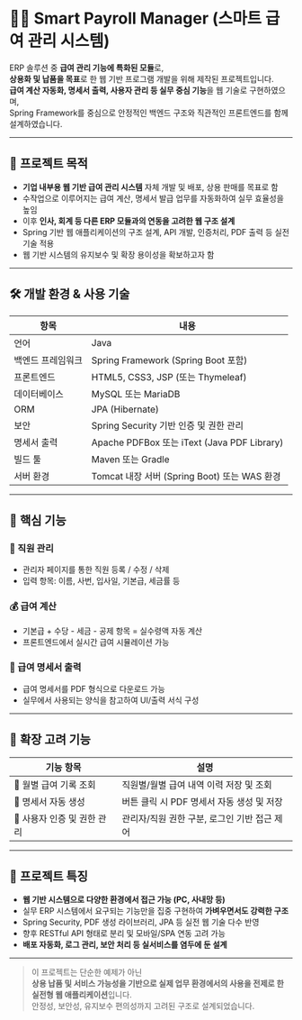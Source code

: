 # 🧑‍💻 Smart Payroll Manager (스마트 급여 관리 시스템)

ERP 솔루션 중 **급여 관리 기능에 특화된 모듈**로,  
**상용화 및 납품을 목표**로 한 웹 기반 프로그램 개발을 위해 제작된 프로젝트입니다.  
**급여 계산 자동화, 명세서 출력, 사용자 관리 등 실무 중심 기능**을 웹 기술로 구현하였으며,  
Spring Framework를 중심으로 안정적인 백엔드 구조와 직관적인 프론트엔드를 함께 설계하였습니다.

---

## 🎯 프로젝트 목적

- **기업 내부용 웹 기반 급여 관리 시스템** 자체 개발 및 배포, 상용 판매를 목표로 함  
- 수작업으로 이루어지는 급여 계산, 명세서 발급 업무를 자동화하여 실무 효율성을 높임  
- 이후 **인사, 회계 등 다른 ERP 모듈과의 연동을 고려한 웹 구조 설계**  
- Spring 기반 웹 애플리케이션의 구조 설계, API 개발, 인증처리, PDF 출력 등 실전 기술 적용  
- 웹 기반 시스템의 유지보수 및 확장 용이성을 확보하고자 함

---

## 🛠️ 개발 환경 & 사용 기술

| 항목            | 내용                                           |
|-----------------|------------------------------------------------|
| 언어            | Java                                           |
| 백엔드 프레임워크 | Spring Framework (Spring Boot 포함)            |
| 프론트엔드      | HTML5, CSS3, JSP (또는 Thymeleaf)             |
| 데이터베이스    | MySQL 또는 MariaDB                             |
| ORM             | JPA (Hibernate)                                |
| 보안            | Spring Security 기반 인증 및 권한 관리         |
| 명세서 출력     | Apache PDFBox 또는 iText (Java PDF Library)    |
| 빌드 툴         | Maven 또는 Gradle                              |
| 서버 환경       | Tomcat 내장 서버 (Spring Boot) 또는 WAS 환경    |

---

## 🧩 핵심 기능

### 👥 직원 관리
- 관리자 페이지를 통한 직원 등록 / 수정 / 삭제  
- 입력 항목: 이름, 사번, 입사일, 기본급, 세금률 등  

### 💰 급여 계산
- 기본급 + 수당 - 세금 - 공제 항목 = 실수령액 자동 계산  
- 프론트엔드에서 실시간 급여 시뮬레이션 가능  

### 🧾 급여 명세서 출력
- 급여 명세서를 PDF 형식으로 다운로드 가능  
- 실무에서 사용되는 양식을 참고하여 UI/출력 서식 구성  

---

## 🌱 확장 고려 기능

| 기능 항목                 | 설명 |
|--------------------------|------|
| 📅 월별 급여 기록 조회     | 직원별/월별 급여 내역 이력 저장 및 조회 |
| 🧾 명세서 자동 생성        | 버튼 클릭 시 PDF 명세서 자동 생성 및 저장 |
| 🔐 사용자 인증 및 권한 관리 | 관리자/직원 권한 구분, 로그인 기반 접근 제어 |

---

## 📌 프로젝트 특징

- **웹 기반 시스템으로 다양한 환경에서 접근 가능 (PC, 사내망 등)**  
- 실무 ERP 시스템에서 요구되는 기능만을 집중 구현하여 **가벼우면서도 강력한 구조**  
- Spring Security, PDF 생성 라이브러리, JPA 등 실전 웹 기술 다수 반영  
- 향후 RESTful API 형태로 분리 및 모바일/SPA 연동 고려 가능  
- **배포 자동화, 로그 관리, 보안 처리 등 실서비스를 염두에 둔 설계**

---

> 이 프로젝트는 단순한 예제가 아닌  
> **상용 납품 및 서비스 가능성을 기반으로 실제 업무 환경에서의 사용을 전제로 한 실전형 웹 애플리케이션**입니다.  
> 안정성, 보안성, 유지보수 편의성까지 고려된 구조로 설계되었습니다.
